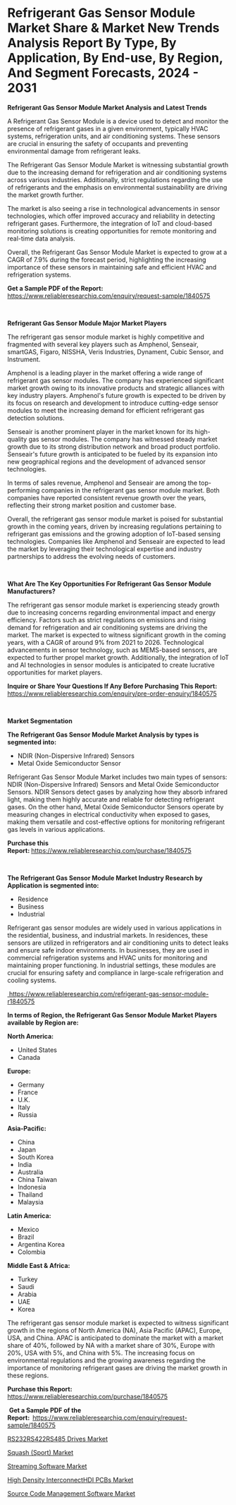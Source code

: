 <p><h1>Refrigerant Gas Sensor Module Market Share & Market New Trends Analysis Report By Type, By Application, By End-use, By Region, And Segment Forecasts, 2024 - 2031</h1></p><p><strong>Refrigerant Gas Sensor Module Market Analysis and Latest Trends</strong></p>
<p><p>A Refrigerant Gas Sensor Module is a device used to detect and monitor the presence of refrigerant gases in a given environment, typically HVAC systems, refrigeration units, and air conditioning systems. These sensors are crucial in ensuring the safety of occupants and preventing environmental damage from refrigerant leaks.</p><p>The Refrigerant Gas Sensor Module Market is witnessing substantial growth due to the increasing demand for refrigeration and air conditioning systems across various industries. Additionally, strict regulations regarding the use of refrigerants and the emphasis on environmental sustainability are driving the market growth further.</p><p>The market is also seeing a rise in technological advancements in sensor technologies, which offer improved accuracy and reliability in detecting refrigerant gases. Furthermore, the integration of IoT and cloud-based monitoring solutions is creating opportunities for remote monitoring and real-time data analysis.</p><p>Overall, the Refrigerant Gas Sensor Module Market is expected to grow at a CAGR of 7.9% during the forecast period, highlighting the increasing importance of these sensors in maintaining safe and efficient HVAC and refrigeration systems.</p></p>
<p><strong>Get a Sample PDF of the Report:&nbsp;</strong> <a href="https://www.reliableresearchiq.com/enquiry/request-sample/1840575">https://www.reliableresearchiq.com/enquiry/request-sample/1840575</a></p>
<p>&nbsp;</p>
<p><strong>Refrigerant Gas Sensor Module Major Market Players</strong></p>
<p><p>The refrigerant gas sensor module market is highly competitive and fragmented with several key players such as Amphenol, Senseair, smartGAS, Figaro, NISSHA, Veris Industries, Dynament, Cubic Sensor, and Instrument. </p><p>Amphenol is a leading player in the market offering a wide range of refrigerant gas sensor modules. The company has experienced significant market growth owing to its innovative products and strategic alliances with key industry players. Amphenol's future growth is expected to be driven by its focus on research and development to introduce cutting-edge sensor modules to meet the increasing demand for efficient refrigerant gas detection solutions.</p><p>Senseair is another prominent player in the market known for its high-quality gas sensor modules. The company has witnessed steady market growth due to its strong distribution network and broad product portfolio. Senseair's future growth is anticipated to be fueled by its expansion into new geographical regions and the development of advanced sensor technologies.</p><p>In terms of sales revenue, Amphenol and Senseair are among the top-performing companies in the refrigerant gas sensor module market. Both companies have reported consistent revenue growth over the years, reflecting their strong market position and customer base.</p><p>Overall, the refrigerant gas sensor module market is poised for substantial growth in the coming years, driven by increasing regulations pertaining to refrigerant gas emissions and the growing adoption of IoT-based sensing technologies. Companies like Amphenol and Senseair are expected to lead the market by leveraging their technological expertise and industry partnerships to address the evolving needs of customers.</p></p>
<p>&nbsp;</p>
<p><strong>What Are The Key Opportunities For Refrigerant Gas Sensor Module Manufacturers?</strong></p>
<p><p>The refrigerant gas sensor module market is experiencing steady growth due to increasing concerns regarding environmental impact and energy efficiency. Factors such as strict regulations on emissions and rising demand for refrigeration and air conditioning systems are driving the market. The market is expected to witness significant growth in the coming years, with a CAGR of around 9% from 2021 to 2026. Technological advancements in sensor technology, such as MEMS-based sensors, are expected to further propel market growth. Additionally, the integration of IoT and AI technologies in sensor modules is anticipated to create lucrative opportunities for market players.</p></p>
<p><strong>Inquire or Share Your Questions If Any Before Purchasing This Report:</strong> <a href="https://www.reliableresearchiq.com/enquiry/pre-order-enquiry/1840575">https://www.reliableresearchiq.com/enquiry/pre-order-enquiry/1840575</a></p>
<p>&nbsp;</p>
<p><strong>Market Segmentation</strong></p>
<p><strong>The Refrigerant Gas Sensor Module Market Analysis by types is segmented into:</strong></p>
<p><ul><li>NDIR (Non-Dispersive Infrared) Sensors</li><li>Metal Oxide Semiconductor Sensor</li></ul></p>
<p><p>Refrigerant Gas Sensor Module Market includes two main types of sensors: NDIR (Non-Dispersive Infrared) Sensors and Metal Oxide Semiconductor Sensors. NDIR Sensors detect gases by analyzing how they absorb infrared light, making them highly accurate and reliable for detecting refrigerant gases. On the other hand, Metal Oxide Semiconductor Sensors operate by measuring changes in electrical conductivity when exposed to gases, making them versatile and cost-effective options for monitoring refrigerant gas levels in various applications.</p></p>
<p><strong>Purchase this Report:&nbsp;</strong><a href="https://www.reliableresearchiq.com/purchase/1840575">https://www.reliableresearchiq.com/purchase/1840575</a></p>
<p>&nbsp;</p>
<p><strong>The Refrigerant Gas Sensor Module Market Industry Research by Application is segmented into:</strong></p>
<p><ul><li>Residence</li><li>Business</li><li>Industrial</li></ul></p>
<p><p>Refrigerant gas sensor modules are widely used in various applications in the residential, business, and industrial markets. In residences, these sensors are utilized in refrigerators and air conditioning units to detect leaks and ensure safe indoor environments. In businesses, they are used in commercial refrigeration systems and HVAC units for monitoring and maintaining proper functioning. In industrial settings, these modules are crucial for ensuring safety and compliance in large-scale refrigeration and cooling systems.</p></p>
<p><a href="https://www.reliableresearchiq.com/refrigerant-gas-sensor-module-r1840575">&nbsp;https://www.reliableresearchiq.com/refrigerant-gas-sensor-module-r1840575</a></p>
<p><strong>In terms of Region, the Refrigerant Gas Sensor Module Market Players available by Region are:</strong></p>
<p>
    <p> <strong> North America: </strong>
        <ul>
            <li>United States</li>
            <li>Canada</li>
        </ul>
        </p> 
    <p> <strong> Europe: </strong>
        <ul>
            <li>Germany</li>
            <li>France</li>
            <li>U.K.</li>
            <li>Italy</li>
            <li>Russia</li>
        </ul>
        </p> 
    <p> <strong> Asia-Pacific: </strong>
        <ul>
            <li>China</li>
            <li>Japan</li>
            <li>South Korea</li>
            <li>India</li>
            <li>Australia</li>
            <li>China Taiwan</li>
            <li>Indonesia</li>
            <li>Thailand</li>
            <li>Malaysia</li>
        </ul>
        </p> 
    <p> <strong> Latin America: </strong>
        <ul>
            <li>Mexico</li>
            <li>Brazil</li>
            <li>Argentina Korea</li>
            <li>Colombia</li>
        </ul>
        </p> 
    <p> <strong> Middle East & Africa: </strong>
        <ul>
            <li>Turkey</li>
            <li>Saudi</li>
            <li>Arabia</li>
            <li>UAE</li>
            <li>Korea</li>
        </ul>
    </p>
    </p>
<p><p>The refrigerant gas sensor module market is expected to witness significant growth in the regions of North America (NA), Asia Pacific (APAC), Europe, USA, and China. APAC is anticipated to dominate the market with a market share of 40%, followed by NA with a market share of 30%, Europe with 20%, USA with 5%, and China with 5%. The increasing focus on environmental regulations and the growing awareness regarding the importance of monitoring refrigerant gases are driving the market growth in these regions.</p></p>
<p><strong>Purchase this Report: </strong><a href="https://www.reliableresearchiq.com/purchase/1840575">https://www.reliableresearchiq.com/purchase/1840575</a></p>
<p>&nbsp;<strong>Get a Sample PDF of the Report:&nbsp;&nbsp;</strong><a href="https://www.reliableresearchiq.com/enquiry/request-sample/1840575">https://www.reliableresearchiq.com/enquiry/request-sample/1840575</a></p>
<p><strong></strong></p>
<p><p><a href="https://medium.com/@carol.alsopr44536/deep-dive-into-the-rs232rs422rs485-drives-market-itstrends-market-segmentation-and-competitive-264d21e22fcb">RS232RS422RS485 Drives Market</a></p><p><a href="https://github.com/bznecsdb5/Market-Research-Report-List-1/blob/main/squash-sport-market.md">Squash (Sport) Market</a></p><p><a href="https://www.linkedin.com/pulse/streaming-software-market-global-share-ranking-overall-aivpe">Streaming Software Market</a></p><p><a href="https://medium.com/@nathalelly87957/global-high-density-interconnecthdi-pcbs-market-trends-insights-into-growth-opportunities-and-6fa1f122a91c">High Density InterconnectHDI PCBs Market</a></p><p><a href="https://www.linkedin.com/pulse/source-code-management-software-market-investigation-industry-emf8e">Source Code Management Software Market</a></p></p>